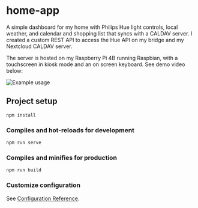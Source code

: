 # home-app

A simple dashboard for my home with Philips Hue light controls, local weather, and calendar and shopping list that syncs with a CALDAV server.
I created a custom REST API to access the Hue API on my bridge and my Nextcloud CALDAV server.

The server is hosted on my Raspberry Pi 4B running Raspbian, with a touchscreen in kiosk mode and an on screen keyboard. See demo video below:

![Example usage](https://github.com/MathyEM/home-app/blob/18aab0471a2ebeeff078d9845efb4e8e5ffa9e7d/VID_20210917_125436.gif)







## Project setup
```
npm install
```

### Compiles and hot-reloads for development
```
npm run serve
```

### Compiles and minifies for production
```
npm run build
```

### Customize configuration
See [Configuration Reference](https://cli.vuejs.org/config/).
